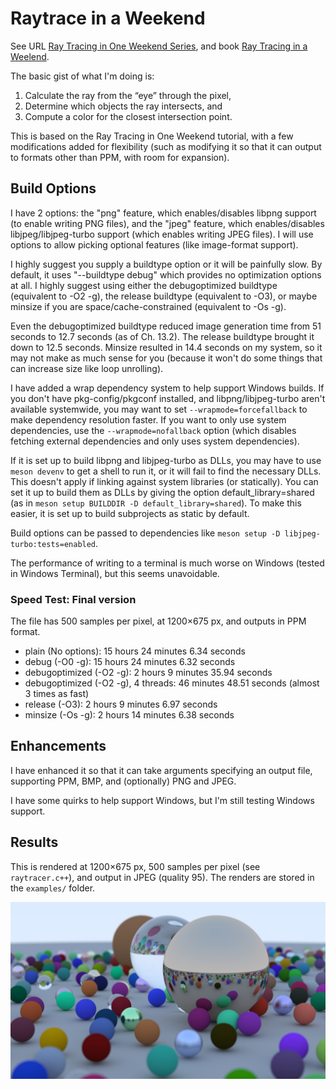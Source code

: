 # Raytrace in a Weekend #
See URL [Ray Tracing in One Weekend Series](https://raytracing.github.io), and book [Ray Tracing in a Weelend](https://raytracing.github.io/books/RayTracingInOneWeekend.html).

The basic gist of what I'm doing is:
1. Calculate the ray from the “eye” through the pixel,
2. Determine which objects the ray intersects, and
3. Compute a color for the closest intersection point.

This is based on the Ray Tracing in One Weekend tutorial, with a few modifications added for flexibility (such as modifying it so that it can output to formats other than PPM, with room for expansion).

## Build Options ##
I have 2 options: the "png" feature, which enables/disables libpng support (to enable writing PNG files), and the "jpeg" feature, which enables/disables libjpeg/libjpeg-turbo support (which enables writing JPEG files). I will use options to allow picking optional features (like image-format support).

I highly suggest you supply a buildtype option or it will be painfully slow. By default, it uses "--buildtype debug" which provides no optimization options at all. I highly suggest using either the debugoptimized buildtype (equivalent to -O2 -g), the release buildtype (equivalent to -O3), or maybe minsize if you are space/cache-constrained (equivalent to -Os -g).

Even the debugoptimized buildtype reduced image generation time from 51 seconds to 12.7 seconds (as of Ch. 13.2). The release buildtype brought it down to 12.5 seconds. Minsize resulted in 14.4 seconds on my system, so it may not make as much sense for you (because it won't do some things that can increase size like loop unrolling).

I have added a wrap dependency system to help support Windows builds. If you don't have pkg-config/pkgconf installed, and libpng/libjpeg-turbo aren't available systemwide, you may want to set `--wrapmode=forcefallback` to make dependency resolution faster. If you want to only use system dependencies, use the `--wrapmode=nofallback` option (which disables fetching external dependencies and only uses system dependencies).

If it is set up to build libpng and libjpeg-turbo as DLLs, you may have to use `meson devenv` to get a shell to run it, or it will fail to find the necessary DLLs. This doesn't apply if linking against system libraries (or statically). You can set it up to build them as DLLs by giving the option default\_library=shared (as in `meson setup BUILDDIR -D default_library=shared`). To make this easier, it is set up to build subprojects as static by default.

Build options can be passed to dependencies like `meson setup -D libjpeg-turbo:tests=enabled`.

The performance of writing to a terminal is much worse on Windows (tested in Windows Terminal), but this seems unavoidable.

### Speed Test: Final version ###
The file has 500 samples per pixel, at 1200×675 px, and outputs in PPM format.

 - plain (No options): 15 hours 24 minutes 6.34 seconds
 - debug (-O0 -g): 15 hours 24 minutes 6.32 seconds
 - debugoptimized (-O2 -g): 2 hours 9 minutes 35.94 seconds
 - debugoptimized (-O2 -g), 4 threads: 46 minutes 48.51 seconds (almost 3 times as fast)
 - release (-O3): 2 hours 9 minutes 6.97 seconds
 - minsize (-Os -g): 2 hours 14 minutes 6.38 seconds

## Enhancements ##
I have enhanced it so that it can take arguments specifying an output file, supporting PPM, BMP, and (optionally) PNG and JPEG.

I have some quirks to help support Windows, but I'm still testing Windows support.

## Results ##
This is rendered at 1200×675 px, 500 samples per pixel (see `raytracer.c++`), and output in JPEG (quality 95). The renders are stored in the `examples/` folder.

![A scene with many different orbs of different sizes. There are 2 large orbs and many small ones. Some of the orbs are opaque. Some of them have a glassy, reflective look. Some of them have a reflective look closer to metal. The non-glassy orbs are in various colors, such as brown, red, blue, green, and purple.](examples/final.jpg)
